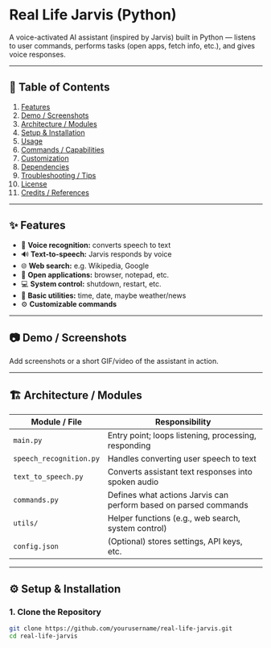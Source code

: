 # Real Life Jarvis (Python)

A voice-activated AI assistant (inspired by Jarvis) built in Python — listens to user commands, performs tasks (open apps, fetch info, etc.), and gives voice responses.

---

## 📑 Table of Contents
1. [Features](#features)  
2. [Demo / Screenshots](#demo--screenshots)  
3. [Architecture / Modules](#architecture--modules)  
4. [Setup & Installation](#setup--installation)  
5. [Usage](#usage)  
6. [Commands / Capabilities](#commands--capabilities)  
7. [Customization](#customization)  
8. [Dependencies](#dependencies)  
9. [Troubleshooting / Tips](#troubleshooting--tips)  
10. [License](#license)  
11. [Credits / References](#credits--references)

---

## ✨ Features
- 🎤 **Voice recognition:** converts speech to text  
- 🔊 **Text-to-speech:** Jarvis responds by voice  
- 🌐 **Web search:** e.g. Wikipedia, Google  
- 📂 **Open applications:** browser, notepad, etc.  
- 💻 **System control:** shutdown, restart, etc.  
- 📅 **Basic utilities:** time, date, maybe weather/news  
- ⚙️ **Customizable commands**

---

## 📷 Demo / Screenshots
Add screenshots or a short GIF/video of the assistant in action.

---

## 🏗 Architecture / Modules

| Module / File      | Responsibility |
|--------------------|----------------|
| `main.py`          | Entry point; loops listening, processing, responding |
| `speech_recognition.py` | Handles converting user speech to text |
| `text_to_speech.py`     | Converts assistant text responses into spoken audio |
| `commands.py`      | Defines what actions Jarvis can perform based on parsed commands |
| `utils/`           | Helper functions (e.g., web search, system control) |
| `config.json`      | (Optional) stores settings, API keys, etc. |

---

## ⚙️ Setup & Installation

### 1. Clone the Repository
```bash
git clone https://github.com/yourusername/real-life-jarvis.git
cd real-life-jarvis
